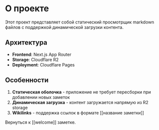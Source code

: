 # О проекте

Этот проект представляет собой статический просмотрщик markdown файлов с поддержкой динамической загрузки контента.

## Архитектура

- **Frontend**: Next.js App Router
- **Storage**: Cloudflare R2
- **Deployment**: Cloudflare Pages

## Особенности

1. **Статическая оболочка** - приложение не требует пересборки при добавлении новых заметок
2. **Динамическая загрузка** - контент загружается напрямую из R2 storage
3. **Wikilinks** - поддержка ссылок в формате [[название заметки]]

Вернуться к [[welcome]] заметке.
